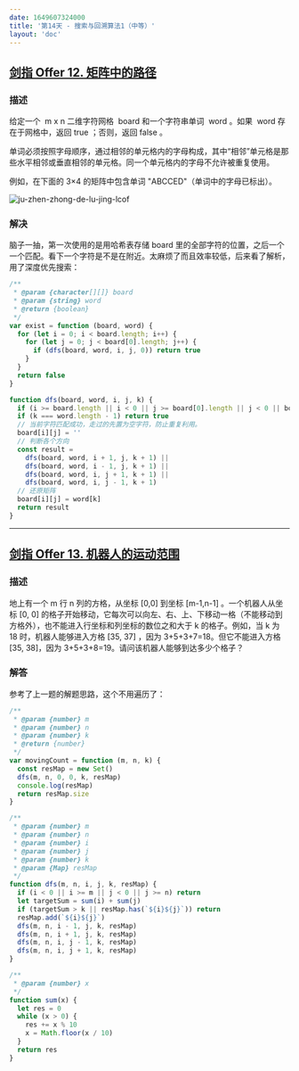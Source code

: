 ```yaml
---
date: 1649607324000
title: '第14天 - 搜索与回溯算法1（中等）'
layout: 'doc'
---
```


## [剑指 Offer 12. 矩阵中的路径](https://leetcode-cn.com/problems/ju-zhen-zhong-de-lu-jing-lcof/)

### 描述

给定一个  m x n 二维字符网格  board 和一个字符串单词  word 。如果  word 存在于网格中，返回 true ；否则，返回 false 。

单词必须按照字母顺序，通过相邻的单元格内的字母构成，其中“相邻”单元格是那些水平相邻或垂直相邻的单元格。同一个单元格内的字母不允许被重复使用。

例如，在下面的 3×4 的矩阵中包含单词 "ABCCED"（单词中的字母已标出）。

![ju-zhen-zhong-de-lu-jing-lcof](https://assets.leetcode.com/uploads/2020/11/04/word2.jpg)

### 解决

脑子一抽，第一次使用的是用哈希表存储 board 里的全部字符的位置，之后一个一个匹配。看下一个字符是不是在附近。太麻烦了而且效率较低，后来看了解析，用了深度优先搜索：

```javascript
/**
 * @param {character[][]} board
 * @param {string} word
 * @return {boolean}
 */
var exist = function (board, word) {
  for (let i = 0; i < board.length; i++) {
    for (let j = 0; j < board[0].length; j++) {
      if (dfs(board, word, i, j, 0)) return true
    }
  }
  return false
}

function dfs(board, word, i, j, k) {
  if (i >= board.length || i < 0 || j >= board[0].length || j < 0 || board[i][j] !== word[k]) return false
  if (k === word.length - 1) return true
  // 当前字符匹配成功，走过的先置为空字符，防止重复利用。
  board[i][j] = ''
  // 判断各个方向
  const result =
    dfs(board, word, i + 1, j, k + 1) ||
    dfs(board, word, i - 1, j, k + 1) ||
    dfs(board, word, i, j + 1, k + 1) ||
    dfs(board, word, i, j - 1, k + 1)
  // 还原矩阵
  board[i][j] = word[k]
  return result
}
```

---

## [剑指 Offer 13. 机器人的运动范围](https://leetcode-cn.com/problems/ji-qi-ren-de-yun-dong-fan-wei-lcof/)

### 描述

地上有一个 m 行 n 列的方格，从坐标 [0,0] 到坐标 [m-1,n-1] 。一个机器人从坐标 [0, 0] 的格子开始移动，它每次可以向左、右、上、下移动一格（不能移动到方格外），也不能进入行坐标和列坐标的数位之和大于 k 的格子。例如，当 k 为 18 时，机器人能够进入方格 [35, 37] ，因为 3+5+3+7=18。但它不能进入方格 [35, 38]，因为 3+5+3+8=19。请问该机器人能够到达多少个格子？

### 解答

参考了上一题的解题思路，这个不用遍历了：

```javascript
/**
 * @param {number} m
 * @param {number} n
 * @param {number} k
 * @return {number}
 */
var movingCount = function (m, n, k) {
  const resMap = new Set()
  dfs(m, n, 0, 0, k, resMap)
  console.log(resMap)
  return resMap.size
}

/**
 * @param {number} m
 * @param {number} n
 * @param {number} i
 * @param {number} j
 * @param {number} k
 * @param {Map} resMap
 */
function dfs(m, n, i, j, k, resMap) {
  if (i < 0 || i >= m || j < 0 || j >= n) return
  let targetSum = sum(i) + sum(j)
  if (targetSum > k || resMap.has(`${i}${j}`)) return
  resMap.add(`${i}${j}`)
  dfs(m, n, i - 1, j, k, resMap)
  dfs(m, n, i + 1, j, k, resMap)
  dfs(m, n, i, j - 1, k, resMap)
  dfs(m, n, i, j + 1, k, resMap)
}

/**
 * @param {number} x
 */
function sum(x) {
  let res = 0
  while (x > 0) {
    res += x % 10
    x = Math.floor(x / 10)
  }
  return res
}
```
